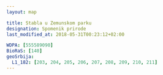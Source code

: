 ```yaml
---
layout: map

title: Stabla u Zemunskom parku
designation: Spomenik prirode
last_modified_at: 2018-05-31T00:23:12+02:00

WDPA: [555589090]
BioRaS: [140]
geoSrbija:
  L1_182: [203, 204, 205, 206, 207, 208, 209, 210, 211]
---
```


